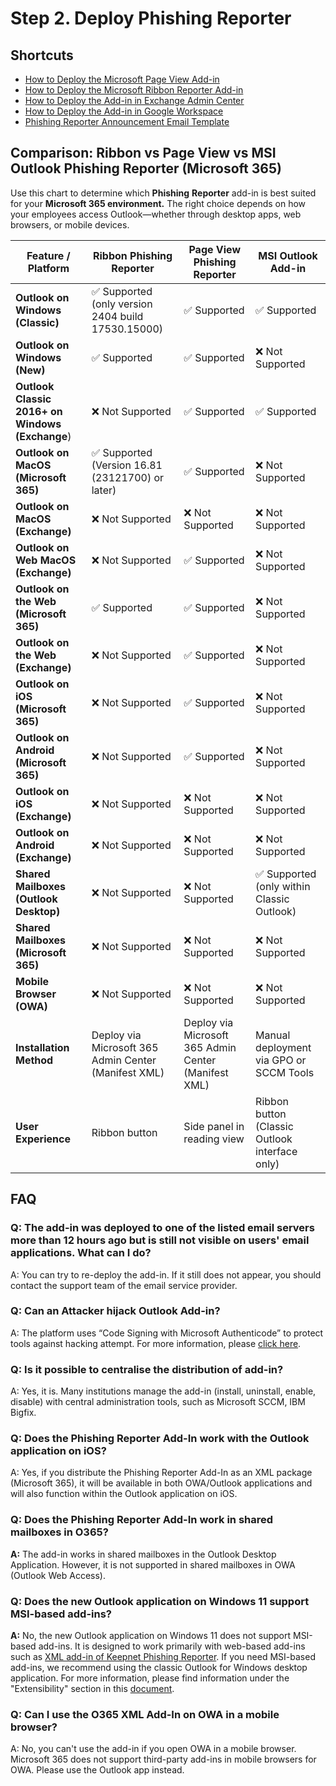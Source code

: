 # Step 2. Deploy Phishing Reporter

## Shortcuts

* [How to Deploy the Microsoft Page View Add-in](how-to-deploy-the-microsoft-page-view-add-in.md)
* [How to Deploy the Microsoft Ribbon Reporter Add-in](how-to-deploy-the-microsoft-ribbon-reporter-add-in.md)
* [How to Deploy the Add-in in Exchange Admin Center](how-to-deploy-add-in-in-exchange-admin-center.md)
* [How to Deploy the Add-in in Google Workspace](how-to-deploy-add-in-in-google-workspace.md)
* [Phishing Reporter Announcement Email Template](../../../../platform/phishing-reporter/phishing-reporter-deployment/phishing-reporter-announcement-email-template.md)

## Comparison: Ribbon vs Page View vs MSI Outlook Phishing Reporter (Microsoft 365)

Use this chart to determine which **Phishing** **Reporter** add-in is best suited for your **Microsoft 365 environment.** The right choice depends on how your employees access Outlook—whether through desktop apps, web browsers, or mobile devices.

| Feature / Platform                              | Ribbon Phishing Reporter                             | Page View Phishing Reporter                          | MSI Outlook Add-in                             |
| ----------------------------------------------- | ---------------------------------------------------- | ---------------------------------------------------- | ---------------------------------------------- |
| **Outlook on Windows (Classic)**                | ✅ Supported (only version 2404 build 17530.15000)    | ✅ Supported                                          | ✅ Supported                                    |
| **Outlook on Windows (New)**                    | ✅ Supported                                          | ✅ Supported                                          | ❌ Not Supported                                |
| **Outlook Classic 2016+ on Windows (Exchange**) | ❌ Not Supported                                      | ✅ Supported                                          | ✅ Supported                                    |
| **Outlook on MacOS (Microsoft 365)**            | ✅ Supported (Version 16.81 (23121700) or later)      | ✅ Supported                                          | ❌ Not Supported                                |
| **Outlook on MacOS (Exchange)**                 | ❌ Not Supported                                      | ❌ Not Supported                                      | ❌ Not Supported                                |
| **Outlook on Web MacOS (Exchange)**             | ❌ Not Supported                                      | ✅ Supported                                          | ❌ Not Supported                                |
| **Outlook on the Web (Microsoft 365)**          | ✅ Supported                                          | ✅ Supported                                          | ❌ Not Supported                                |
| **Outlook on the Web (Exchange)**               | ❌ Not Supported                                      | ✅ Supported                                          | ❌ Not Supported                                |
| **Outlook on iOS (Microsoft 365)**              | ❌ Not Supported                                      | ✅ Supported                                          | ❌ Not Supported                                |
| **Outlook on Android (Microsoft 365)**          | ❌ Not Supported                                      | ✅ Supported                                          | ❌ Not Supported                                |
| **Outlook on iOS (Exchange)**                   | ❌ Not Supported                                      | ❌ Not Supported                                      | ❌ Not Supported                                |
| **Outlook on Android (Exchange)**               | ❌ Not Supported                                      | ❌ Not Supported                                      | ❌ Not Supported                                |
| **Shared Mailboxes (Outlook Desktop)**          | ❌ Not Supported                                      | ❌ Not Supported                                      | ✅ Supported (only within Classic Outlook)      |
| **Shared Mailboxes (Microsoft 365)**            | ❌ Not Supported                                      | ❌ Not Supported                                      | ❌ Not Supported                                |
| **Mobile Browser (OWA)**                        | ❌ Not Supported                                      | ❌ Not Supported                                      | ❌ Not Supported                                |
| **Installation Method**                         | Deploy via Microsoft 365 Admin Center (Manifest XML) | Deploy via Microsoft 365 Admin Center (Manifest XML) | Manual deployment via GPO or SCCM Tools        |
| **User Experience**                             | Ribbon button                                        | Side panel in reading view                           | Ribbon button (Classic Outlook interface only) |

## FAQ

### Q: The add-in was deployed to one of the listed email servers more than 12 hours ago but is still not visible on users' email applications. What can I do?

A: You can try to re-deploy the add-in. If it still does not appear, you should contact the support team of the email service provider.

### **Q: Can an Attacker hijack Outlook Add-in?**

A: The platform uses “Code Signing with Microsoft Authenticode” to protect tools against hacking attempt. For more information, please [click here](https://www.digicert.com/dc/code-signing/microsoft-authenticode.htm)​.

### **Q: Is it possible to centralise the distribution of add-in?**

A: Yes, it is. Many institutions manage the add-in (install, uninstall, enable, disable) with central administration tools, such as Microsoft SCCM, IBM Bigfix.

### Q: Does the Phishing Reporter Add-In work with the Outlook application on iOS?

A: Yes, if you distribute the Phishing Reporter Add-In as an XML package (Microsoft 365), it will be available in both OWA/Outlook applications and will also function within the Outlook application on iOS.

### **Q: Does the Phishing Reporter Add-In work in shared mailboxes in O365?**

**A:** The add-in works in shared mailboxes in the Outlook Desktop Application. However, it is not supported in shared mailboxes in OWA (Outlook Web Access).

### **Q: Does the new Outlook application on Windows 11 support MSI-based add-ins?**

**A:** No, the new Outlook application on Windows 11 does not support MSI-based add-ins. It is designed to work primarily with web-based add-ins such as [XML add-in of Keepnet Phishing Reporter](../../../../platform/phishing-reporter/phishing-reporter-deployment/how-to-deploy-the-add-in-in-microsoft-365.md). If you need MSI-based add-ins, we recommend using the classic Outlook for Windows desktop application. For more information, please find information under the "Extensibility" section in this [document](https://support.microsoft.com/en-us/office/feature-comparison-between-new-outlook-and-classic-outlook-de453583-1e76-48bf-975a-2e9cd2ee16dd).

### Q: Can I use the O365 XML Add-In on OWA in a mobile browser?&#x20;

A: No, you can't use the add-in if you open OWA in a mobile browser. Microsoft 365 does not support third-party add-ins in mobile browsers for OWA. Please use the Outlook app instead.
